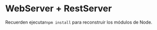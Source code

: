 # WebServer + RestServer

Recuerden ejecutar```npm install``` para reconstruir los módulos de Node.

